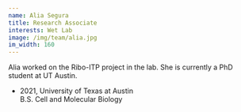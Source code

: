 ```yaml
---
name: Alia Segura
title: Research Associate
interests: Wet Lab
image: /img/team/alia.jpg
im_width: 160
---
```

Alia worked on the Ribo-ITP project in the lab. She is currently a PhD student at UT Austin. 
* 2021, University of Texas at Austin  
B.S. Cell and Molecular Biology
